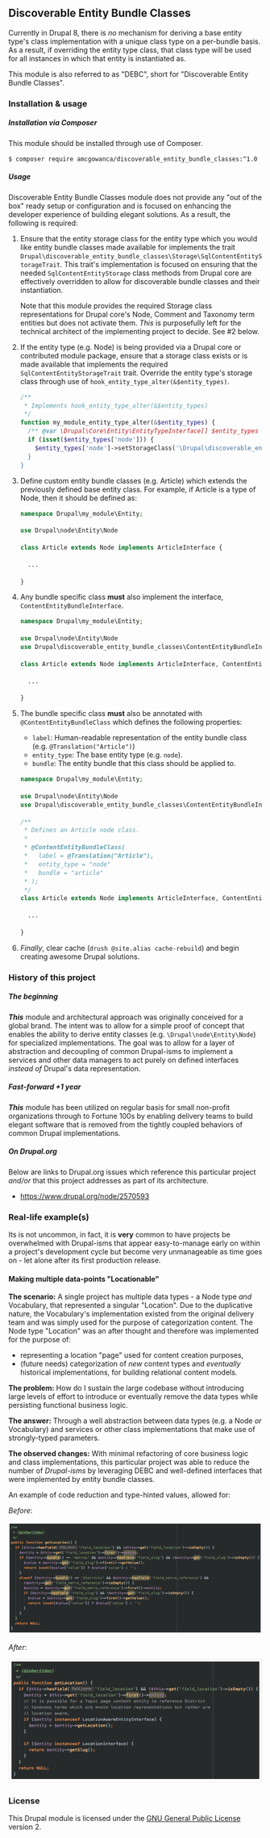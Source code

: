 ## Discoverable Entity Bundle Classes

Currently in Drupal 8, there is _no_ mechanism for deriving a base entity type's class implementation with a unique class type on a per-bundle basis. As a result, if overriding the entity type class, that class type will be used for all instances in which that entity is instantiated as.

This module is also referred to as "DEBC", short for "Discoverable Entity Bundle Classes".

### Installation & usage

##### Installation via Composer

This module should be installed through use of Composer.

```
$ composer require amcgowanca/discoverable_entity_bundle_classes:^1.0
```

##### Usage

Discoverable Entity Bundle Classes module does not provide any "out of the box" ready setup or configuration and is focused on enhancing the developer experience of building elegant solutions. As a result, the following is required:

1.  Ensure that the entity storage class for the entity type which you would like entity bundle classes made available for implements the trait `Drupal\discoverable_entity_bundle_classes\Storage\SqlContentEntityStorageTrait`. This trait's implementation is focused on ensuring that the needed `SqlContentEntityStorage` class methods from Drupal core are effectively overridden to allow for discoverable bundle classes and their instantiation.

    Note that this module provides the required Storage class representations for Drupal core's Node, Comment and Taxonomy term entities but does not activate them. _This_ is purposefully left for the technical architect of the implementing project to decide. See  #2 below.

2.  If the entity type (e.g. Node) is being provided via a Drupal core or contributed module package, ensure that a storage class exists or is made available that implements the required `SqlContentEntityStorageTrait` trait. Override the entity type's storage class through use of `hook_entity_type_alter(&$entity_types)`.

    ```php
    /**
     * Implements hook_entity_type_alter(&$entity_types)
     */
    function my_module_entity_type_alter(&$entity_types) {
      /** @var \Drupal\Core\Entity\EntityTypeInterface[] $entity_types */
      if (isset($entity_types['node'])) {
        $entity_types['node']->setStorageClass('\Drupal\discoverable_entity_bundle_classes\Storage\Node\NodeStorage`);
      }
    }
    ```

3.  Define custom entity bundle classes (e.g. Article) which extends the previously defined base entity class. For example, if Article is a type of Node, then it should be defined as:

    ```php
    namespace Drupal\my_module\Entity;
    
    use Drupal\node\Entity\Node
    
    class Article extends Node implements ArticleInterface {
    
      ...
    
    }
    ```

4. Any bundle specific class **must** also implement the interface, `ContentEntityBundleInterface`.

    ```php
    namespace Drupal\my_module\Entity;
    
    use Drupal\node\Entity\Node
    use Drupal\discoverable_entity_bundle_classes\ContentEntityBundleInterface;
    
    class Article extends Node implements ArticleInterface, ContentEntityBundleInterface {
    
      ...
    
    }
    ```

5. The bundle specific class **must** also be annotated with `@ContentEntityBundleClass` which defines the following properties:

    * `label`: Human-readable representation of the entity bundle class (e.g. `@Translation("Article")`)
    * `entity_type`: The base entity type (e.g. `node`).
    * `bundle`: The entity bundle that this class should be applied to.

    ```php
    namespace Drupal\my_module\Entity;
    
    use Drupal\node\Entity\Node
    use Drupal\discoverable_entity_bundle_classes\ContentEntityBundleInterface;
    
    /**
     * Defines an Article node class.
     *
     * @ContentEntityBundleClass(
     *   label = @Translation("Article"),
     *   entity_type = "node"
     *   bundle = "article"
     * );
     */
    class Article extends Node implements ArticleInterface, ContentEntityBundleInterface {
    
      ...
    
    }
    ```
6. _Finally_, clear cache (`drush @site.alias cache-rebuild`) and begin creating awesome Drupal solutions.

### History of this project

##### The beginning

_**This**_ module and architectural approach was originally conceived for a global brand. The intent was to allow for a simple proof of concept that enables the ability to derive entity classes (e.g. `\Drupal\node\Entity\Node`) for specialized implementations. The goal was to allow for a layer of abstraction and decoupling of common Drupal-isms to implement a services and other data managers to act purely on defined interfaces _instead of_ Drupal's data representation. 

##### Fast-forward +1 year

_**This**_ module has been utilized on regular basis for small non-profit organizations through to Fortune 100s by enabling delivery teams to build elegant software that is removed from the tightly coupled behaviors of common Drupal implementations.

##### On Drupal.org

Below are links to Drupal.org issues which reference this particular project _and/or_ that this project addresses as part of its architecture.

* https://www.drupal.org/node/2570593

### Real-life example(s)

Its is not uncommon, in fact, it is **very** common to have projects be overwhelmed with Drupal-isms that appear easy-to-manage early on within a project's development cycle but become very unmanageable as time goes on - let alone after its first production release.

#### Making multiple data-points "Locationable"

**The scenario:** A single project has multiple data types - a Node type _and_ Vocabulary, that represented a singular "Location". Due to the duplicative nature, the Vocabulary's implementation existed from the original delivery team and was simply used for the purpose of categorization content. The Node type "Location" was an after thought and therefore was implemented for the purpose of:

* representing a location "page" used for content creation purposes,
* (future needs) categorization of _new_ content types and _eventually_ historical implementations, for building relational content models.

**The problem:** How do I sustain the large codebase without introducing large levels of effort to introduce or eventually remove the data types while persisting functional business logic.

**The answer:** Through a well abstraction between data types (e.g. a Node _or_ Vocabulary) and services or other class implementations that make use of strongly-typed parameters.

**The observed changes:** With minimal refactoring of core business logic and class implementations, this particular project was able to reduce the number of _Drupal-isms_ by leveraging DEBC and well-defined interfaces that were implemented by entity bundle classes. 

  An example of code reduction and type-hinted values, allowed for:

  _Before_:
  
  ![Example of the 'before' for a location class that had its Drupal-isms reduced](./docs/assets/example-1--location-before.png)
  
  _After_:
  
  ![Example of the 'after' for a location class that had its Drupal-isms reduced](./docs/assets/example-1--location-after.png)

### License

This Drupal module is licensed under the [GNU General Public License](./LICENSE.md) version 2.
